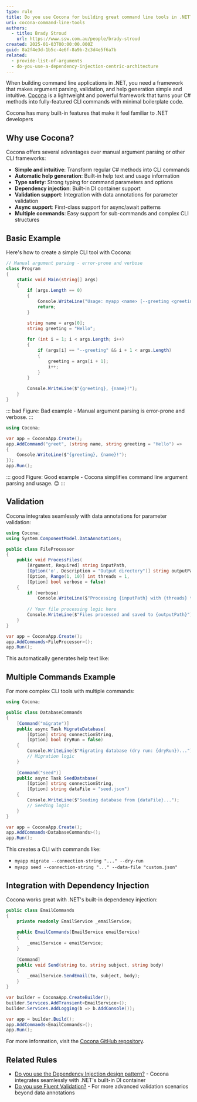 ```yaml
---
type: rule
title: Do you use Cocona for building great command line tools in .NET?
uri: cocona-command-line-tools
authors:
  - title: Brady Stroud
    url: https://www.ssw.com.au/people/brady-stroud
created: 2025-01-03T00:00:00.000Z
guid: 8a2f4e3d-1b5c-4e6f-8a9b-2c3d4e5f6a7b
related:
  - provide-list-of-arguments
  - do-you-use-a-dependency-injection-centric-architecture
---
```


When building command line applications in .NET, you need a framework that makes argument parsing, validation, and help generation simple and intuitive. [Cocona](https://github.com/mayuki/Cocona) is a lightweight and powerful framework that turns your C# methods into fully-featured CLI commands with minimal boilerplate code.

Cocona has many built-in features that make it feel familiar to .NET developers

## Why use Cocona?

Cocona offers several advantages over manual argument parsing or other CLI frameworks:

- **Simple and intuitive**: Transform regular C# methods into CLI commands
- **Automatic help generation**: Built-in help text and usage information
- **Type safety**: Strong typing for command parameters and options
- **Dependency injection**: Built-in DI container support
- **Validation support**: Integration with data annotations for parameter validation
- **Async support**: First-class support for async/await patterns
- **Multiple commands**: Easy support for sub-commands and complex CLI structures

<!--endintro-->

## Basic Example

Here's how to create a simple CLI tool with Cocona:

```csharp
// Manual argument parsing - error-prone and verbose
class Program
{
    static void Main(string[] args)
    {
        if (args.Length == 0)
        {
            Console.WriteLine("Usage: myapp <name> [--greeting <greeting>]");
            return;
        }

        string name = args[0];
        string greeting = "Hello";
        
        for (int i = 1; i < args.Length; i++)
        {
            if (args[i] == "--greeting" && i + 1 < args.Length)
            {
                greeting = args[i + 1];
                i++;
            }
        }
        
        Console.WriteLine($"{greeting}, {name}!");
    }
}
```
::: bad
Figure: Bad example - Manual argument parsing is error-prone and verbose.
:::

```csharp
using Cocona;

var app = CoconaApp.Create();
app.AddCommand("greet", (string name, string greeting = "Hello") => 
{
    Console.WriteLine($"{greeting}, {name}!");
});
app.Run();
```
::: good
Figure: Good example - Cocona simplifies command line argument parsing and usage. 😌
:::

## Validation

Cocona integrates seamlessly with data annotations for parameter validation:

```csharp
using Cocona;
using System.ComponentModel.DataAnnotations;

public class FileProcessor
{
    public void ProcessFiles(
        [Argument, Required] string inputPath,
        [Option('o', Description = "Output directory")] string outputPath = "./output",
        [Option, Range(1, 10)] int threads = 1,
        [Option] bool verbose = false)
    {
        if (verbose)
            Console.WriteLine($"Processing {inputPath} with {threads} threads...");
            
        // Your file processing logic here
        Console.WriteLine($"Files processed and saved to {outputPath}");
    }
}

var app = CoconaApp.Create();
app.AddCommands<FileProcessor>();
app.Run();
```

This automatically generates help text like:

## Multiple Commands Example

For more complex CLI tools with multiple commands:

```csharp
using Cocona;

public class DatabaseCommands
{
    [Command("migrate")]
    public async Task MigrateDatabase(
        [Option] string connectionString,
        [Option] bool dryRun = false)
    {
        Console.WriteLine($"Migrating database (dry run: {dryRun})...");
        // Migration logic
    }
    
    [Command("seed")]
    public async Task SeedDatabase(
        [Option] string connectionString,
        [Option] string dataFile = "seed.json")
    {
        Console.WriteLine($"Seeding database from {dataFile}...");
        // Seeding logic
    }
}

var app = CoconaApp.Create();
app.AddCommands<DatabaseCommands>();
app.Run();
```

This creates a CLI with commands like:
- `myapp migrate --connection-string "..." --dry-run`
- `myapp seed --connection-string "..." --data-file "custom.json"`

## Integration with Dependency Injection

Cocona works great with .NET's built-in dependency injection:

```csharp
public class EmailCommands
{
    private readonly EmailService _emailService;
    
    public EmailCommands(EmailService emailService)
    {
        _emailService = emailService;
    }
    
    [Command]
    public void Send(string to, string subject, string body)
    {
        _emailService.SendEmail(to, subject, body);
    }
}

var builder = CoconaApp.CreateBuilder();
builder.Services.AddTransient<EmailService>();
builder.Services.AddLogging(b => b.AddConsole());

var app = builder.Build();
app.AddCommands<EmailCommands>();
app.Run();
```

For more information, visit the [Cocona GitHub repository](https://github.com/mayuki/Cocona).

## Related Rules

* [Do you use the Dependency Injection design pattern?](/dependency-injection) - Cocona integrates seamlessly with .NET's built-in DI container
* [Do you use Fluent Validation?](/use-fluent-validation) - For more advanced validation scenarios beyond data annotations